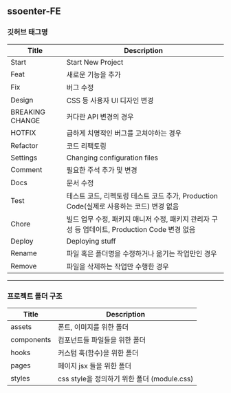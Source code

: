 ## ssoenter-FE

### 깃허브 태그명

| Title           | Description                                                                                   |
| --------------- | --------------------------------------------------------------------------------------------- |
| Start           | Start New Project                                                                             |
| Feat            | 새로운 기능을 추가                                                                            |
| Fix             | 버그 수정                                                                                     |
| Design          | CSS 등 사용자 UI 디자인 변경                                                                  |
| BREAKING CHANGE | 커다란 API 변경의 경우                                                                        |
| HOTFIX          | 급하게 치명적인 버그를 고쳐야하는 경우                                                        |
| Refactor        | 코드 리팩토링                                                                                 |
| Settings        | Changing configuration files                                                                  |
| Comment         | 필요한 주석 추가 및 변경                                                                      |
| Docs            | 문서 수정                                                                                     |
| Test            | 테스트 코드, 리펙토링 테스트 코드 추가, Production Code(실제로 사용하는 코드) 변경 없음       |
| Chore           | 빌드 업무 수정, 패키지 매니저 수정, 패키지 관리자 구성 등 업데이트, Production Code 변경 없음 |
| Deploy          | Deploying stuff                                                                               |
| Rename          | 파일 혹은 폴더명을 수정하거나 옮기는 작업만인 경우                                            |
| Remove          | 파일을 삭제하는 작업만 수행한 경우                                                            |

---

### 프로젝트 폴더 구조

| Title      | Description                                 |
| ---------- | ------------------------------------------- |
| assets     | 폰트, 이미지를 위한 폴더                    |
| components | 컴포넌트들 파일들을 위한 폴더               |
| hooks      | 커스텀 훅(함수)을 위한 폴더                 |
| pages      | 페이지 jsx 들을 위한 폴더                   |
| styles     | css style을 정의하기 위한 폴더 (module.css) |
